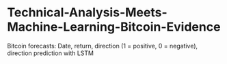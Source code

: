 # Technical-Analysis-Meets-Machine-Learning-Bitcoin-Evidence

Bitcoin forecasts: Date, return, direction (1 = positive, 0 = negative), direction prediction with LSTM









